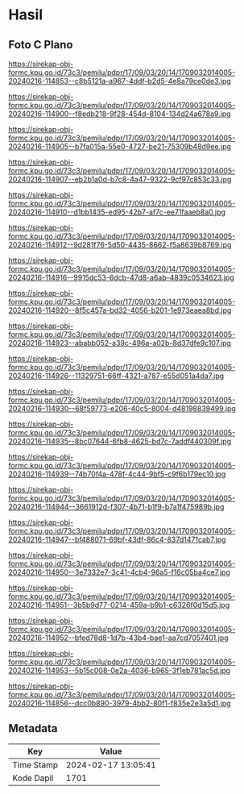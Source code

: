 # Hasil

## Foto C Plano

https://sirekap-obj-formc.kpu.go.id/73c3/pemilu/pdpr/17/09/03/20/14/1709032014005-20240216-114853--c8b5121a-a967-4ddf-b2d5-4e8a79ce0de3.jpg

https://sirekap-obj-formc.kpu.go.id/73c3/pemilu/pdpr/17/09/03/20/14/1709032014005-20240216-114900--f8edb218-9f28-454d-8104-134d24a678a9.jpg

https://sirekap-obj-formc.kpu.go.id/73c3/pemilu/pdpr/17/09/03/20/14/1709032014005-20240216-114905--b7fa015a-55e0-4727-be21-75309b48d9ee.jpg

https://sirekap-obj-formc.kpu.go.id/73c3/pemilu/pdpr/17/09/03/20/14/1709032014005-20240216-114907--eb2b1a0d-b7c8-4a47-9322-9cf97c853c33.jpg

https://sirekap-obj-formc.kpu.go.id/73c3/pemilu/pdpr/17/09/03/20/14/1709032014005-20240216-114910--d1bb1435-ed95-42b7-af7c-ee71faaeb8a0.jpg

https://sirekap-obj-formc.kpu.go.id/73c3/pemilu/pdpr/17/09/03/20/14/1709032014005-20240216-114912--9d281f76-5d50-4435-8662-f5a8639b8769.jpg

https://sirekap-obj-formc.kpu.go.id/73c3/pemilu/pdpr/17/09/03/20/14/1709032014005-20240216-114916--9915dc53-6dcb-47d8-a6ab-4839c0534623.jpg

https://sirekap-obj-formc.kpu.go.id/73c3/pemilu/pdpr/17/09/03/20/14/1709032014005-20240216-114920--8f5c457a-bd32-4056-b201-1e973eaea8bd.jpg

https://sirekap-obj-formc.kpu.go.id/73c3/pemilu/pdpr/17/09/03/20/14/1709032014005-20240216-114923--ababb052-a39c-496a-a02b-8d37dfe9c107.jpg

https://sirekap-obj-formc.kpu.go.id/73c3/pemilu/pdpr/17/09/03/20/14/1709032014005-20240216-114926--11329751-66ff-4321-a787-e55d051a4da7.jpg

https://sirekap-obj-formc.kpu.go.id/73c3/pemilu/pdpr/17/09/03/20/14/1709032014005-20240216-114930--68f59773-e206-40c5-8004-d48198839499.jpg

https://sirekap-obj-formc.kpu.go.id/73c3/pemilu/pdpr/17/09/03/20/14/1709032014005-20240216-114935--8bc07644-6fb8-4625-bd7c-7addf440309f.jpg

https://sirekap-obj-formc.kpu.go.id/73c3/pemilu/pdpr/17/09/03/20/14/1709032014005-20240216-114939--74b70f4a-478f-4c44-9bf5-c9f6b179ec10.jpg

https://sirekap-obj-formc.kpu.go.id/73c3/pemilu/pdpr/17/09/03/20/14/1709032014005-20240216-114944--3661912d-f307-4b71-b1f9-b7a1f475989b.jpg

https://sirekap-obj-formc.kpu.go.id/73c3/pemilu/pdpr/17/09/03/20/14/1709032014005-20240216-114947--bf488071-69bf-43df-86c4-837d1471cab7.jpg

https://sirekap-obj-formc.kpu.go.id/73c3/pemilu/pdpr/17/09/03/20/14/1709032014005-20240216-114950--3e7332e7-3c41-4cb4-96a5-f16c05ba4ce7.jpg

https://sirekap-obj-formc.kpu.go.id/73c3/pemilu/pdpr/17/09/03/20/14/1709032014005-20240216-114951--3b5b9d77-0214-459a-b9b1-c6326f0d15d5.jpg

https://sirekap-obj-formc.kpu.go.id/73c3/pemilu/pdpr/17/09/03/20/14/1709032014005-20240216-114952--bfed78d8-1d7b-43b4-bae1-aa7cd7057401.jpg

https://sirekap-obj-formc.kpu.go.id/73c3/pemilu/pdpr/17/09/03/20/14/1709032014005-20240216-114953--5b15c008-0e2a-4036-b965-3f1eb781ac5d.jpg

https://sirekap-obj-formc.kpu.go.id/73c3/pemilu/pdpr/17/09/03/20/14/1709032014005-20240216-114856--dcc0b890-3979-4bb2-80f1-f835e2e3a5d1.jpg


## Metadata

| Key        | Value               |
| ---------- | ------------------- |
| Time Stamp | 2024-02-17 13:05:41 |
| Kode Dapil | 1701                |



